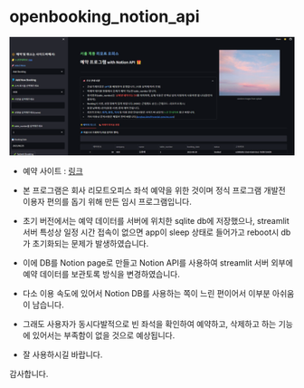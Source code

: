 # openbooking_notion_api


![MarineGEO circle logo](/images/image1.png "MarineGEO logo")

- 예약 사이트 : [링크](https://openbooking.streamlit.app)

- 본 프로그램은 회사 리모트오피스 좌석 예약을 위한 것이며 정식 프로그램 개발전 이용자 편의를 돕기 위해 만든 임시 프로그램입니다.

- 초기 버전에서는 예약 데이터를 서버에 위치한 sqlite db에 저장했으나, streamlit 서버 특성상 일정 시간 접속이 없으면 app이 sleep 상태로 들어가고 reboot시 db가 초기화되는 문제가 발생하였습니다.

- 이에 DB를 Notion page로 만들고 Notion API를 사용하여 streamlit 서버 외부에 예약 데이터를 보관토록 방식을 변경하였습니다.

- 다소 이용 속도에 있어서 Notion DB를 사용하는 쪽이 느린 편이어서 이부분 아쉬움이 남습니다.

- 그래도 사용자가 동시다발적으로 빈 좌석을 확인하여 예약하고, 삭제하고 하는 기능에 있어서는 부족함이 없을 것으로 예상됩니다.

- 잘 사용하시길 바랍니다.

감사합니다.
